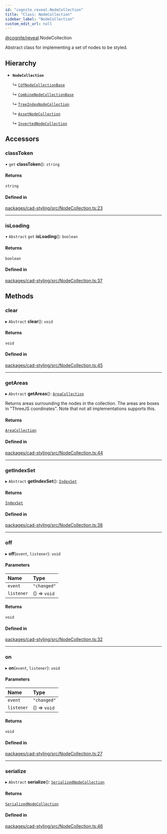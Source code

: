 ```yaml
---
id: "cognite_reveal.NodeCollection"
title: "Class: NodeCollection"
sidebar_label: "NodeCollection"
custom_edit_url: null
---
```


[@cognite/reveal](../modules/cognite_reveal.md).NodeCollection

Abstract class for implementing a set of nodes to be styled.

## Hierarchy

- **`NodeCollection`**

  ↳ [`CdfNodeCollectionBase`](cognite_reveal.CdfNodeCollectionBase.md)

  ↳ [`CombineNodeCollectionBase`](cognite_reveal.CombineNodeCollectionBase.md)

  ↳ [`TreeIndexNodeCollection`](cognite_reveal.TreeIndexNodeCollection.md)

  ↳ [`AssetNodeCollection`](cognite_reveal.AssetNodeCollection.md)

  ↳ [`InvertedNodeCollection`](cognite_reveal.InvertedNodeCollection.md)

## Accessors

### classToken

• `get` **classToken**(): `string`

#### Returns

`string`

#### Defined in

[packages/cad-styling/src/NodeCollection.ts:23](https://github.com/cognitedata/reveal/blob/09f51630/viewer/packages/cad-styling/src/NodeCollection.ts#L23)

___

### isLoading

• `Abstract` `get` **isLoading**(): `boolean`

#### Returns

`boolean`

#### Defined in

[packages/cad-styling/src/NodeCollection.ts:37](https://github.com/cognitedata/reveal/blob/09f51630/viewer/packages/cad-styling/src/NodeCollection.ts#L37)

## Methods

### clear

▸ `Abstract` **clear**(): `void`

#### Returns

`void`

#### Defined in

[packages/cad-styling/src/NodeCollection.ts:45](https://github.com/cognitedata/reveal/blob/09f51630/viewer/packages/cad-styling/src/NodeCollection.ts#L45)

___

### getAreas

▸ `Abstract` **getAreas**(): [`AreaCollection`](../interfaces/cognite_reveal.AreaCollection.md)

Returns areas surrounding the nodes in the collection. The areas
are boxes in "ThreeJS coordinates". Note that not all
implementations supports this.

#### Returns

[`AreaCollection`](../interfaces/cognite_reveal.AreaCollection.md)

#### Defined in

[packages/cad-styling/src/NodeCollection.ts:44](https://github.com/cognitedata/reveal/blob/09f51630/viewer/packages/cad-styling/src/NodeCollection.ts#L44)

___

### getIndexSet

▸ `Abstract` **getIndexSet**(): [`IndexSet`](cognite_reveal.IndexSet.md)

#### Returns

[`IndexSet`](cognite_reveal.IndexSet.md)

#### Defined in

[packages/cad-styling/src/NodeCollection.ts:38](https://github.com/cognitedata/reveal/blob/09f51630/viewer/packages/cad-styling/src/NodeCollection.ts#L38)

___

### off

▸ **off**(`event`, `listener`): `void`

#### Parameters

| Name | Type |
| :------ | :------ |
| `event` | ``"changed"`` |
| `listener` | () => `void` |

#### Returns

`void`

#### Defined in

[packages/cad-styling/src/NodeCollection.ts:32](https://github.com/cognitedata/reveal/blob/09f51630/viewer/packages/cad-styling/src/NodeCollection.ts#L32)

___

### on

▸ **on**(`event`, `listener`): `void`

#### Parameters

| Name | Type |
| :------ | :------ |
| `event` | ``"changed"`` |
| `listener` | () => `void` |

#### Returns

`void`

#### Defined in

[packages/cad-styling/src/NodeCollection.ts:27](https://github.com/cognitedata/reveal/blob/09f51630/viewer/packages/cad-styling/src/NodeCollection.ts#L27)

___

### serialize

▸ `Abstract` **serialize**(): [`SerializedNodeCollection`](../modules/cognite_reveal.md#serializednodecollection)

#### Returns

[`SerializedNodeCollection`](../modules/cognite_reveal.md#serializednodecollection)

#### Defined in

[packages/cad-styling/src/NodeCollection.ts:46](https://github.com/cognitedata/reveal/blob/09f51630/viewer/packages/cad-styling/src/NodeCollection.ts#L46)
